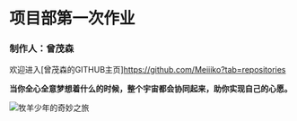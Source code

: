 # 项目部第一次作业
### 制作人：曾茂森
欢迎进入[曾茂森的GITHUB主页]https://github.com/Meiiiko?tab=repositories

**当你全心全意梦想着什么的时候，整个宇宙都会协同起来，助你实现自己的心愿。**


![牧羊少年的奇妙之旅](https://gss1.bdstatic.com/-vo3dSag_xI4khGkpoWK1HF6hhy/baike/c0%3Dbaike116%2C5%2C5%2C116%2C38/sign=7c98a1183bd3d539d53007915bee8235/caef76094b36acaf9baf171a71d98d1000e99c8d.jpg)